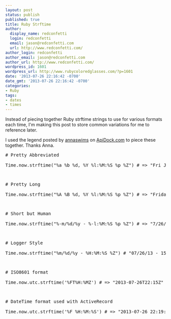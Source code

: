 ```yaml
---
layout: post
status: publish
published: true
title: Ruby Strftime
author:
  display_name: redconfetti
  login: redconfetti
  email: jason@redconfetti.com
  url: http://www.redconfetti.com/
author_login: redconfetti
author_email: jason@redconfetti.com
author_url: http://www.redconfetti.com/
wordpress_id: 1601
wordpress_url: http://www.rubycoloredglasses.com/?p=1601
date: '2013-07-26 22:16:42 -0700'
date_gmt: '2013-07-26 22:16:42 -0700'
categories:
- Ruby
tags:
- dates
- times
---
```

<p>Instead of piecing together Ruby strftime strings to use for various formats each time, I'm making this post to store common variations for me to reference later.</p>
<p>I used the legend posted by <a href="http://apidock.com/users/annaswims" target="_blank">annaswims</a> on <a href="http://apidock.com/rails/ActiveSupport/TimeWithZone/strftime" target="_blank">ApiDock.com</a> to piece these together. Thanks Anna.</p>
<pre class="brush:ruby"># Pretty Abbreviated<br />
Time.now.strftime("%a %b %d, %Y %l:%M:%S %p %Z") # => "Fri Jul 26, 2013  3:06:04 PM PDT"</p>
<p># Pretty Long<br />
Time.now.strftime("%A %B %d, %Y %l:%M:%S %p %Z") # => "Friday July 26, 2013  3:06:53 PM PDT"</p>
<p># Short but Human<br />
Time.now.strftime("%-m/%d/%y - %-l:%M:%S %p %Z") # => "7/26/13 - 3:10:15 PM PDT"</p>
<p># Logger Style<br />
Time.now.strftime("%m/%d/%y - %H:%M:%S %Z") # "07/26/13 - 15:13:53 PDT"</p>
<p># ISO8601 format<br />
Time.now.utc.strftime('%FT%H:%MZ') # => "2013-07-26T22:15Z"</p>
<p># DateTime format used with ActiveRecord<br />
Time.now.utc.strftime('%F %H:%M:%S') # => "2013-07-26 22:19:09"</p>
<p></pre><br />
 </p>
